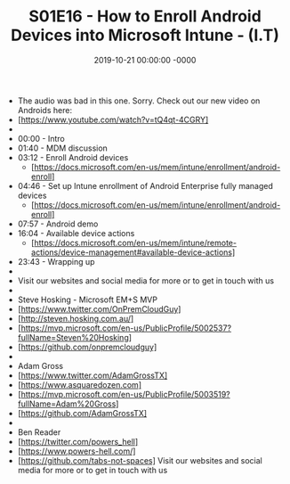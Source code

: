 ﻿---
layout: post
title: "S01E16 - How to Enroll Android Devices into Microsoft Intune - (I.T)"
date: 2019-10-21 00:00:00 -0000
categories:
---
 * The audio was bad in this one. Sorry. Check out our new video on Androids here:
 * [https://www.youtube.com/watch?v=tQ4qt-4CGRY]
 * 
 * 00:00 - Intro
 * 01:40 - MDM discussion
 * 03:12 - Enroll Android devices
   - [https://docs.microsoft.com/en-us/mem/intune/enrollment/android-enroll]
 * 04:46 - Set up Intune enrollment of Android Enterprise fully managed devices
   - [https://docs.microsoft.com/en-us/mem/intune/enrollment/android-enroll]
 * 07:57 - Android demo
 * 16:04 - Available device actions
   - [https://docs.microsoft.com/en-us/mem/intune/remote-actions/device-management#available-device-actions]
 * 23:43 - Wrapping up
 * 
 * Visit our websites and social media for more or to get in touch with us
 * 
 * Steve Hosking - Microsoft EM+S MVP
 * [https://www.twitter.com/OnPremCloudGuy]
 * [http://steven.hosking.com.au/]
 * [https://mvp.microsoft.com/en-us/PublicProfile/5002537?fullName=Steven%20Hosking]
 * [https://github.com/onpremcloudguy]
 * 
 * Adam Gross
 * [https://www.twitter.com/AdamGrossTX]
 * [https://www.asquaredozen.com]
 * [https://mvp.microsoft.com/en-us/PublicProfile/5003519?fullName=Adam%20Gross]
 * [https://github.com/AdamGrossTX]
 * 
 * Ben Reader
 * [https://twitter.com/powers_hell]
 * [https://www.powers-hell.com/]
 * [https://github.com/tabs-not-spaces] Visit our websites and social media for more or to get in touch with us
